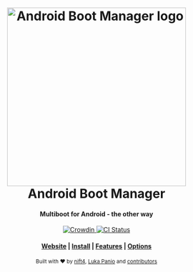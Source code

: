 <h1 align="center">
  <a href="https://github.com/Android-Boot-Manager/App">
    <img alt="Android Boot Manager logo" src="https://github.com/Android-Boot-Manager/App/raw/master/web_hi_res_512.png" width="400">
  </a>
  <br>Android Boot Manager <br>
</h1>

<h4 align="center">
  Multiboot for Android - the other way
</h4>

<p align="center">

  <a href="https://crowdin.com/project/android-boot-manager">
    <img src="https://badges.crowdin.net/android-boot-manager/localized.svg" alt="Crowdin"/>
  </a>

  <a href="https://github.com/Android-Boot-Manager/App/actions">
    <img src="https://github.com/android-boot-manager/app/workflows/Android%20CI/badge.svg"
      alt="CI Status" />
  </a>
</p>

<div align="center">
  <h4>
    <a href="https://android-boot-manager.github.io">Website</a> |
    <a href="/Android-Boot-Manager/App/wiki/Install">Install</a> |
    <a href="/Android-Boot-Manager/App/wiki#Features">Features</a> |
    <a href="/Android-Boot-Manager/App/wiki/Configuration">Options</a>
  </h4>
</div>

<div align="center">
  <sub>Built with ❤︎ by
  <a href="https://git.io/nift4">nift4</a>, <a href="https://github.com/luka177">Luka Panio</a> and
  <a href="https://github.com/Android-Boot-Manager/App/graphs/contributors">contributors </a>
</div>
